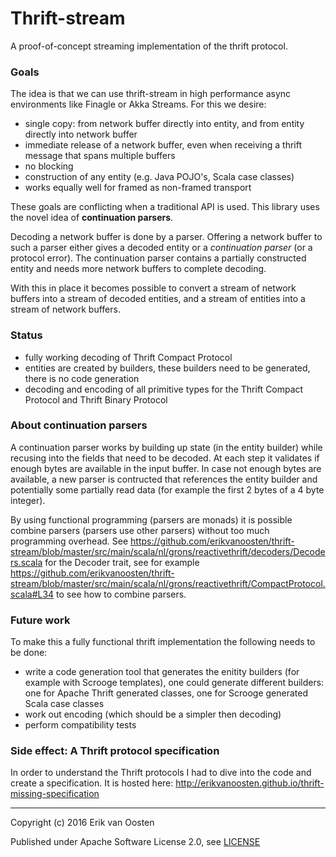 Thrift-stream
===============

A proof-of-concept streaming implementation of the thrift protocol.

### Goals

The idea is that we can use thrift-stream in high performance async environments like Finagle or Akka Streams.
For this we desire:

* single copy: from network buffer directly into entity, and from entity directly into network buffer
* immediate release of a network buffer, even when receiving a thrift message that spans multiple buffers
* no blocking
* construction of any entity (e.g. Java POJO's, Scala case classes)
* works equally well for framed as non-framed transport

These goals are conflicting when a traditional API is used. This library uses the novel idea of **continuation parsers**.

Decoding a network buffer is done by a parser. Offering a network buffer to such a parser either gives a decoded entity or a _continuation parser_ (or a protocol error). The continuation parser contains a partially constructed entity and needs more network buffers to complete decoding.

With this in place it becomes possible to convert a stream of network buffers into a stream of decoded entities, and a stream of entities into a stream of network buffers.

### Status

* fully working decoding of Thrift Compact Protocol
* entities are created by builders, these builders need to be generated, there is no code generation
* decoding and encoding of all primitive types for the Thrift Compact Protocol and Thrift Binary Protocol

### About continuation parsers

A continuation parser works by building up state (in the entity builder) while recusing into the fields that need to be decoded. At each step it validates if enough bytes are available in the input buffer. In case not enough bytes are available, a new parser is contructed that references the entity builder and potentially some partially read data (for example the first 2 bytes of a 4 byte integer).

By using functional programming (parsers are monads) it is possible combine parsers (parsers use other parsers) without too much programming overhead. See https://github.com/erikvanoosten/thrift-stream/blob/master/src/main/scala/nl/grons/reactivethrift/decoders/Decoders.scala for the Decoder trait, see for example https://github.com/erikvanoosten/thrift-stream/blob/master/src/main/scala/nl/grons/reactivethrift/CompactProtocol.scala#L34 to see how to combine parsers.

### Future work

To make this a fully functional thrift implementation the following needs to be done:

* write a code generation tool that generates the enitity builders (for example with Scrooge templates), one could generate different builders: one for Apache Thrift generated classes, one for Scrooge generated Scala case classes
* work out encoding (which should be a simpler then decoding)
* perform compatibility tests

### Side effect: A Thrift protocol specification

In order to understand the Thrift protocols I had to dive into the code and create a specification. It is hosted here: http://erikvanoosten.github.io/thrift-missing-specification


----

Copyright (c) 2016 Erik van Oosten

Published under Apache Software License 2.0, see [LICENSE](LICENSE)

